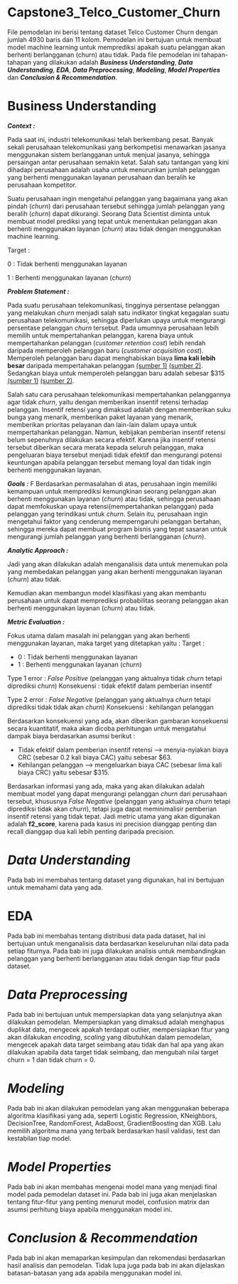 # Capstone3_Telco_Customer_Churn
File pemodelan ini berisi tentang dataset Telco Customer Churn dengan jumlah 4930 baris dan 11 kolom. Pemodelan ini bertujuan untuk membuat model machine learning untuk memprediksi apakah suatu pelanggan akan berhenti berlangganan (churn) atau tidak. Pada file pemodelan ini tahapan-tahapan yang dilakukan adalah **_Business Understanding_**, _**Data Understanding**_, _**EDA**_, _**Data Preprocessing**_, _**Modeling**_, _**Model Properties**_ dan _**Conclusion & Recommendation**_.

# Business Understanding
***Context :***

Pada saat ini, industri telekomunikasi telah berkembang pesat. Banyak sekali perusahaan telekomunikasi yang berkompetisi menawarkan jasanya menggunakan sistem berlangganan untuk menjual jasanya, sehingga persaingan antar perusahaan semakin ketat. Salah satu tantangan yang kini dihadapi perusahaan adalah usaha untuk menurunkan jumlah pelanggan yang berhenti menggunakan layanan perusahaan dan beralih ke perusahaan kompetitor.

Suatu perusahaan ingin mengetahui pelanggan yang bagaimana yang akan pindah (*churn*) dari perusahaan tersebut sehingga jumlah pelanggan yang beralih (*churn*) dapat dikurangi. Seorang Data Scientist diminta untuk membuat model prediksi yang tepat untuk menentukan pelanggan akan berhenti menggunakan layanan (*churn*) atau tidak dengan menggunakan machine learning. 

Target :

0 : Tidak berhenti menggunakan layanan

1 : Berhenti menggunakan layanan (*churn*)

***Problem Statement :***

Pada suatu perusahaan telekomunikasi, tingginya persentase pelanggan yang melakukan *churn* menjadi salah satu indikator tingkat kegagalan suatu perusahaan telekomunikasi, sehingga diperlukan upaya untuk mengurangi persentase pelanggan *churn* tersebut. Pada umumnya perusahaan lebih memilih untuk mempertahankan pelanggan, karena biaya untuk mempertahankan pelanggan (*customer retention cost*) lebih rendah daripada memperoleh pelanggan baru (*customer acquisition cost*). Memperoleh pelanggan baru  dapat menghabiskan biaya **lima kali lebih besar** daripada mempertahakan pelanggan [(sumber 1)](https://www.optimove.com/resources/learning-center/customer-acquisition-vs-retention-costs) [(sumber 2)](https://www.linkedin.com/pulse/customer-retention-vs-acquisition-which-one-choose-myfundbox/). Sedangkan biaya untuk memperoleh pelanggan baru adalah sebesar $315 [(sumber 1)](https://salesworks.asia/media-centre/blog/customer-acquisition-cost-in-southeast-asia-whats-a-good-benchmark/) [(sumber 2)](https://startuptalky.com/cac-by-industry/).

Salah satu cara perusahaan telekomunikasi mempertahankan pelanggannya agar tidak *churn*, yaitu dengan memberikan insentif retensi terhadap pelanggan. Insentif retensi yang dimaksud adalah dengan memberikan suku bunga yang menarik, memberikan paket layanan yang menarik, memberikan prioritas pelayanan dan lain-lain dalam upaya untuk mempertahankan pelanggan. Namun, kebijakan pemberian insentif retensi belum sepenuhnya dilakukan secara efektif. Karena jika insentif retensi tersebut diberikan secara merata kepada seluruh pelanggan, maka pengeluaran biaya tersebut menjadi tidak efektif dan mengurangi potensi keuntungan apabila pelanggan tersebut memang loyal dan tidak ingin berhenti menggunakan layanan.

***Goals :***
F
Berdasarkan permasalahan di atas, perusahaan ingin memiliki kemampuan untuk memprediksi kemungkinan seorang pelanggan akan berhenti menggunakan layanan (*churn*) atau tidak, sehingga perusahaan dapat memfokuskan upaya retensi(mempertahankan pelanggan) pada pelanggan yang terindikasi untuk *churn*.
Selain itu, perusahaan ingin mengetahui faktor yang cenderung memperngaruhi pelanggan bertahan, sehingga mereka dapat membuat program bisnis yang tepat sasaran untuk mengurangi jumlah pelanggan yang berhenti berlangganan (*churn*).

***Analytic Approach :***

Jadi yang akan dilakukan adalah menganalisis data untuk menemukan pola yang membedakan pelanggan yang akan berhenti menggunakan layanan (*churn*) atau tidak.

Kemudian akan membangun model klasifikasi yang akan membantu perusahaan untuk dapat memprediksi probabilitas seorang pelanggan akan berhenti menggunakan layanan (*churn*) atau tidak.

***Metric Evaluation :***

Fokus utama dalam masalah ini pelanggan yang akan berhenti menggunakan layanan, maka target yang ditetapkan yaitu :
Target :
- 0 : Tidak berhenti menggunakan layanan
- 1 : Berhenti menggunakan layanan (*churn*)

Type 1 error : *False Positive* (pelanggan yang aktualnya tidak *churn* tetapi diprediksi *churn*)
Konsekuensi : tidak efektif dalam pemberian insentif

Type 2 error : *False Negative* (pelanggan yang aktualnya *churn* tetapi diprediksi tidak tidak akan *churn*)
Konsekuensi : kehilangan pelanggan

Berdasarkan konsekuensi yang ada, akan diberikan gambaran konsekuensi secara kuantitatif, maka akan dicoba perhitungan untuk mengatahui dampak biaya berdasarkan asumsi berikut :
- Tidak efektif dalam pemberian insentif retensi --> menyia-nyiakan biaya CRC (sebesar 0.2 kali biaya CAC) yaitu sebesar $63.
- Kehilangan pelanggan --> mengeluarkan biaya CAC (sebesar lima kali biaya CRC) yaitu sebesar $315.

Berdasarkan informasi yang ada, maka yang akan dilakukan adalah membuat model yang dapat mengurangi pelanggan *churn* dari perusahaan tersebut, khususnya *False Negative* (pelanggan yang aktualnya *churn* tetapi diprediksi tidak akan *churn*), tetapi juga dapat meminimalisir pemberian insentif retensi yang tidak tepat. Jadi metric utama yang akan digunakan adalah **f2_score**, karena pada kasus ini precision dianggap penting dan recall dianggap dua kali lebih penting daripada precision.

# ***Data Understanding***
Pada bab ini membahas tentang dataset yang digunakan, hal ini bertujuan untuk memahami data yang ada.

# **EDA**
Pada bab ini membahas tentang distribusi data pada dataset, hal ini bertujuan untuk menganalisis data berdasarkan keseluruhan nilai data pada setiap fiturnya. Pada bab ini juga dilakukan analisis untuk membandingkan pelanggan yang berhenti berlangganan atau tidak dengan tiap fitur pada dataset.

# ***Data Preprocessing***
Pada bab ini bertujuan untuk mempersiapkan data yang selanjutnya akan dilakukan pemodelan. Mempersiapkan yang dimaksud adalah menghapus duplikat data, mengecek apakah terdapat outlier, mempersiapkan fitur yang akan dilakukan _encoding_, _scaling_ yang dibutuhkan dalam pemodelan, mengecek apakah data target seimbang atau tidak dan hal apa yang akan dilakukan apabila data target tidak seimbang, dan mengubah nilai target churn = 1 dan tidak churn = 0.

# _**Modeling**_
Pada bab ini akan dilakukan pemodelan yang akan menggunakan beberapa algoritma klasifikasi yang ada, seperti Logistic Regression, KNeighbors, DecisionTree, RandomForest, AdaBoost, GradientBoosting dan XGB. Lalu memilih algoritma mana yang terbaik berdasarkan hasil validasi, test dan kestabilan tiap model.

# _**Model Properties**_
Pada bab ini akan membahas mengenai model mana yang menjadi final model pada pemodelan dataset ini. Pada bab ini juga akan menjelaskan tentang fitur-fitur yang penting menurut model, confusion matrix dan asumsi perhitung biaya apabila menggunakan model ini.

# _**Conclusion & Recommendation**_
Pada bab ini akan memaparkan kesimpulan dan rekomendasi berdasarkan hasil analisis dan pemodelan. Tidak lupa juga pada bab ini akan dijelaskan batasan-batasan yang ada apabila menggunakan model ini.
